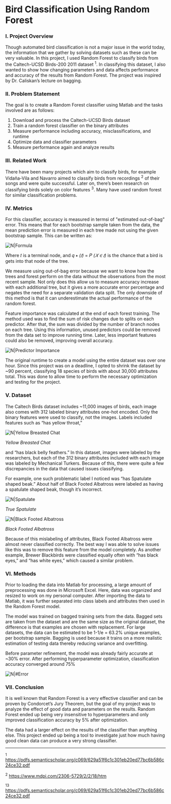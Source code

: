 # Bird Classification Using Random Forest

### I. Project Overview
Though automated bird classification is not a major issue in the world today, the information that we gather by solving datasets such as these can be very valuable. In this project, I used Random Forest to classify birds from the Caltech-UCSD Birds-200 2011 dataset <sup>1</sup>. In classifying this dataset, I also wanted to show how changing parameters and data affects performance and accuracy of the results from Random Forest. The project was inspired by Dr. Caliskan’s lecture on bagging.

### II. Problem Statement
The goal is to create a Random Forest classifier using Matlab and the tasks involved are as follows:
1. Download and process the Caltech-UCSD Birds dataset
2. Train a random forest classifier on the binary attributes
3. Measure performance including accuracy, misclassifications, and runtime
4. Optimize data and classifier parameters
5. Measure performance again and analyze results

### III. Related Work
There have been many projects which aim to classify birds, for example Vidaña-Vila and Navarro aimed to classify birds from recordings <sup>2</sup> of their songs and were quite successful. Later on, there’s been research on classifying birds solely on color features <sup>3</sup>. Many have used random forest for similar classification problems.

### IV. Metrics
For this classifier, accuracy is measured in termsi of "estimated out-of-bag" error. This means that for each bootstrap sample taken from the data, the mean prediction error is measured in each tree made not using the given bootstrap sample. This can be written as:

![N|Formula](https://github.com/connorkutz/Machine-Learining/raw/master/Random%20Forest%20-%20UCSD%20Birds/formula.png)

Where 𝑡 is a terminal node, and 𝑞 ∗ *(𝑡)* = 𝑃 *(𝑋 ∈ 𝑡)* is the chance that a bird is gets into that node of the tree. 

We measure using out-of-bag error because we want to know how the trees and forest perform on the data without the observations from the most recent sample. Not only does this allow us to measure accuracy increase with each additional tree, but it gives a more accurate error percentage and negates the need for a separate validation data split. The only downside of this method is that it can underestimate the actual performance of the random forest.

Feature importance was calculated at the end of each forest training. The method used was to find the sum of risk changes due to splits on each predictor. After that, the sum was divided by the number of branch nodes on each tree. Using this information, unused predictors could be removed from the data set to improve running time. Later, less important features could also be removed, improving overall accuracy. 

![N|Predictor Importance](https://github.com/connorkutz/Machine-Learining/raw/master/Random%20Forest%20-%20UCSD%20Birds/Predictor%20Importance.jpg)

The original runtime to create a model using the entire dataset was over one hour. Since this project was on a deadline, I opted to shrink the dataset by ~90 percent, classifying 18 species of birds with about 30,000 attributes total. This was done to allow time to perform the necessary optimization and testing for the project. 

### V. Dataset
The Caltech Birds dataset includes ~11,000 images of birds, each image also comes with 312 labeled binary attributes one-hot encoded. Only the binary features were used to classify, not the images. Labels included features such as “has yellow throat,”

![N|Yellow Breasted Chat](https://github.com/connorkutz/Machine-Learining/raw/master/Random%20Forest%20-%20UCSD%20Birds/Yellow_Breasted_Chat_0014_21970.jpg)

*Yellow Breasted Chat*

and “has black belly feathers.” In this dataset, images were labeled by the researchers, but each of the 312 binary attributes included with each image was labeled by Mechanical Turkers. Because of this, there were quite a few discrepancies in the data that caused issues classifying.

For example, one such problematic label I noticed was “has Spatulate shaped beak.” About half of Black Footed Albatross were labeled as having a spatulate shaped beak, though it’s incorrect. 

![N|Spatulate](https://github.com/connorkutz/Machine-Learining/raw/master/Random%20Forest%20-%20UCSD%20Birds/Spatulate.jpg)

*True Spatulate*

![N|Black Footed Albatross](https://github.com/connorkutz/Machine-Learining/raw/master/Random%20Forest%20-%20UCSD%20Birds/Albatross.jpg)

*Black Footed Albatross*

Because of this mislabeling of attributes, Black Footed Albatross were almost never classified correctly. The best way I was able to solve issues like this was to remove this feature from the model completely. As another example, Brewer Blackbirds were classified equally often with “has black eyes,” and “has white eyes,” which caused a similar problem.

### VI. Methods
Prior to loading the data into Matlab for processing, a large amount of preprocessing was done in Microsoft Excel. Here, data was organized and resized to work on my personal computer. After importing the data to Matlab, it was further separated into class labels and attributes then used in the Random Forest model.

The model was trained on bagged training sets from the data. Bagged sets are taken from the dataset and are the same size as the original dataset, the difference is that examples are chosen with replacement. For large datasets, the data can be estimated to be 1-1/e = 63.2% unique examples, per bootstrap sample. Bagging is used because it trains on a more realistic estimation of testing data thereby reducing variance and overfitting. 

Before parameter refinement, the model was already fairly accurate at ~30% error. After performing hyperparameter optimization, classification accuracy converged around 75%

![N|#Error](https://github.com/connorkutz/Machine-Learining/raw/master/Random%20Forest%20-%20UCSD%20Birds/Error(1-1000).jpg)

### VII. Conclusion
It is well known that Random Forest is a very effective classifier and can be proven by Condorcet’s Jury Theorem, but the goal of my project was to analyze the effect of good data and parameters on the results. Random Forest ended up being very insensitive to hyperparameters and only improved classification accuracy by 5% after optimization.

The data had a larger effect on the results of the classifier than anything else. This project ended up being a tool to investigate just how much having good clean data can produce a very strong classifier. 


___

<sup>1</sup>  https://pdfs.semanticscholar.org/c069/629a51f6c1c301eb20ed77bc6b586c24ce32.pdf
  
<sup>2</sup>  https://www.mdpi.com/2306-5729/2/2/18/htm
  
<sup>13</sup>  https://pdfs.semanticscholar.org/c069/629a51f6c1c301eb20ed77bc6b586c24ce32.pdf
